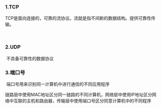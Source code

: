### 1.TCP

​		TCP是面向连接的，可靠的流协议。流就是指不间断的数据结构。提供可靠性传输。

​		

### 2.UDP

​		不具备可靠性的数据协议



### 3.端口号

​		端口号用来识别同一计算机中进行通信的不同应用程序

​		链路层中使用MAC地址区分同一链路的不同计算机，网络层中使用IP地址区分网络中互联的主机和路由器，传输层中使用端口号区分同意计算机中的不同程序